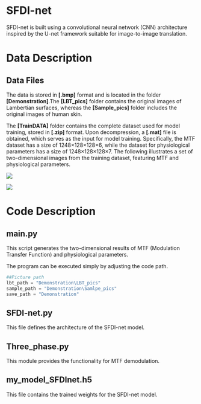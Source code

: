 # SFDI-net

SFDI-net is built using a convolutional neural network (CNN) architecture inspired by the U-net framework suitable for image-to-image translation.

# Data Description

## Data Files

The data is stored in **[.bmp]** format and is located in the folder **[Demonstration]**.The **[LBT_pics]** folder contains the original images of Lambertian surfaces, whereas the **[Sample_pics]** folder includes the original images of human skin.


The **[TrainDATA]** folder contains the complete dataset used for model training, stored in **[.zip]** format. Upon decompression, a **[.mat]** file is obtained, which serves as the input for model training. Specifically, the MTF dataset has a size of 1248×128×128×6, while the dataset for physiological parameters has a size of 1248×128×128×7.
The following illustrates a set of two-dimensional images from the training dataset, featuring MTF and physiological parameters.

![](README_md_files/86dd35a0-ff52-11ef-9a5e-6d899188a5b3.jpeg?v=1&type=image)

![](README_md_files/85e8c380-ff52-11ef-9a5e-6d899188a5b3.jpeg?v=1&type=image)

# Code Description

## main.py

This script generates the two-dimensional results of MTF (Modulation Transfer Function) and physiological parameters.

The program can be executed simply by adjusting the code path.

```Python
##Picture path
lbt_path = "Demonstration\LBT_pics"
sample_path = "Demonstration\Samlpe_pics"
save_path = "Demonstration"
```

## SFDI-net.py

This file defines the architecture of the SFDI-net model.

## Three_phase.py

This module provides the functionality for MTF demodulation.

## my_model_SFDInet.h5

This file contains the trained weights for the SFDI-net model.
